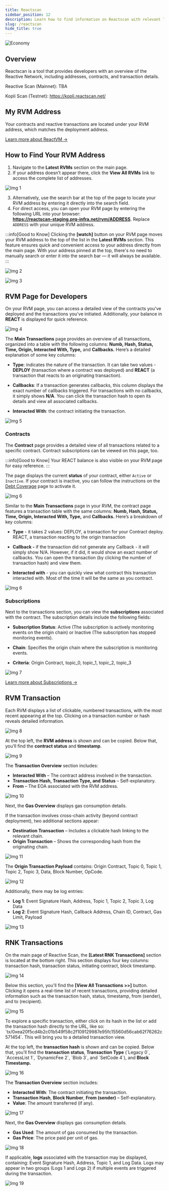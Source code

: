 ```yaml
---
title: Reactscan
sidebar_position: 12
description: Learn how to find information on Reactscan with relevant links and pictures.
slug: /reactscan
hide_title: true
---
```


![Economy](./img/reactscan.jpg)

## Overview 

Reactscan is a tool that provides developers with an overview of the Reactive Network, including addresses, contracts, and transaction details.

Reactive Scan (Mainnet): TBA

Kopli Scan (Testnet): https://kopli.reactscan.net/

## My RVM Address

Your contracts and reactive transactions are located under your RVM address, which matches the deployment address.

[Learn more about ReactVM →](./reactvm.md)

## How to Find Your RVM Address

1. Navigate to the **Latest RVMs** section on the main page.
2. If your address doesn’t appear there, click the **View All RVMs** link to access the complete list of addresses.

![Img 1](./reactscan-img/1.jpg)

3. Alternatively, use the search bar at the top of the page to locate your RVM address by entering it directly into the search field.
4. For direct access, you can open your RVM page by entering the following URL into your browser:  
   **https://reactscan-staging.prq-infra.net/rvm/ADDRESS**. Replace `ADDRESS` with your unique RVM address.

:::info[Good to Know]
Clicking the **[watch]** button on your RVM page moves your RVM address to the top of the list in the **Latest RVMs** section. This feature ensures quick and convenient access to your address directly from the main page. With your address pinned at the top, there's no need to manually search or enter it into the search bar — it will always be available.
:::

![Img 2](./reactscan-img/2.jpg)

![Img 3](./reactscan-img/3.jpg)

## RVM Page for Developers

On your RVM page, you can access a detailed view of the contracts you've deployed and the transactions you've initiated. Additionally, your balance in **REACT** is displayed for quick reference.

![Img 4](./reactscan-img/4.jpg)

The **Main Transactions** page provides an overview of all transactions, organized into a table with the following columns: **Numb, Hash, Status, Time, Origin, Interacted With, Type,** and **Callbacks.** Here’s a detailed explanation of some key columns:

- **Type**: indicates the nature of the transaction. It can take two values - **DEPLOY** (transaction where a contract was deployed) and **REACT** (a transaction that reacts to an originating transaction).

- **Callbacks**: If a transaction generates callbacks, this column displays the exact number of callbacks triggered. For transactions with no callbacks, it simply shows **N/A**. You can click the transaction hash to open its details and view all associated callbacks.

- **Interacted With**: the contract initiating the transaction.

![Img 5](./reactscan-img/5.jpg)

### Contracts

The **Contract** page provides a detailed view of all transactions related to a specific contract. Contract subscriptions can be viewed on this page, too.

:::info[Good to Know]
Your REACT balance is also visible on your RVM page for easy reference.
:::

The page displays the current **status** of your contract, either `Active` or `Inactive`. If your contract is inactive, you can follow the instructions on the [Debt Coverage](./economy.md#direct-transfers) page to activate it.

![Img 6](./reactscan-img/6.jpg)

Similar to the **Main Transactions** page in your RVM, the contract page features a transaction table with the same columns: **Numb, Hash, Status, Time, Origin, Interacted With, Type,** and **Callbacks.** Here’s a breakdown of key columns:

- **Type** - it takes 2 values: DEPLOY, a transaction for your Contract deploy. REACT, a transaction reacting to the origin transaction

- **Callback -**  if the transaction did not generate any Callback - it will simply show N/A. However, if it did, it would show an exact number of callbacks. You can open the transaction (by clicking the number of transaction hash) and view them.

- **Interacted with** - you can quickly view what contract this transaction interacted with. Most of the time it will be the same as you contract.

![Img 6](./reactscan-img/5.jpg)

### Subscriptions

Next to the transactions section, you can view the **subscriptions** associated with the contract. The subscription details include the following fields:

- **Subscription Status**: Active (The subscription is actively monitoring events on the origin chain) or Inactive (The subscription has stopped monitoring events).

- **Chain**: Specifies the origin chain where the subscription is monitoring events.

- **Criteria**: Origin Contract, topic_0, topic_1, topic_2, topic_3

![Img 7](./reactscan-img/7.jpg)

[Learn more about Subscriptions →](./subscriptions.md)

## RVM Transaction

Each RVM displays a list of clickable, numbered transactions, with the most recent appearing at the top. Clicking on a transaction number or hash reveals detailed information.

![Img 8](./reactscan-img/8.jpg)

At the top left, the **RVM address** is shown and can be copied. Below that, you’ll find the **contract status** and **timestamp**.

![Img 9](./reactscan-img/9.jpg)

The **Transaction Overview** section includes:

* **Interacted With** – The contract address involved in the transaction.
* **Transaction Hash, Transaction Type, and Status** – Self-explanatory.
* **From** – The EOA associated with the RVM address.

![Img 10](./reactscan-img/10.jpg)

Next, the **Gas Overview** displays gas consumption details.

If the transaction involves cross-chain activity (beyond contract deployment), two additional sections appear:

* **Destination Transaction** – Includes a clickable hash linking to the relevant chain.
* **Origin Transaction** – Shows the corresponding hash from the originating chain.

![Img 11](./reactscan-img/11.jpg)

The **Origin Transaction Payload** contains: Origin Contract, Topic 0, Topic 1, Topic 2, Topic 3, Data, Block Number, OpCode.

![Img 12](./reactscan-img/12.jpg)

Additionally, there may be log entries:

* **Log 1**: Event Signature Hash, Address, Topic 1, Topic 2, Topic 3, Log Data
* **Log 2**: Event Signature Hash, Callback Address, Chain ID, Contract, Gas Limit, Payload

![Img 13](./reactscan-img/13.jpg)

## RNK Transactions

On the main page of Reactive Scan, the **\[Latest RNK Transactions\]** section is located at the bottom right. This section displays four key columns: transaction hash, transaction status, initiating contract, block timestamp.

![Img 14](./reactscan-img/14.jpg)

Below this section, you'll find the **\[View All Transactions \>\>\]** button. Clicking it opens a real-time list of recent transactions, providing detailed information such as the transaction hash, status, timestamp, from (sender), and to (recipient).

![Img 15](./reactscan-img/15.jpg)

To explore a specific transaction, either click on its hash in the list or add the transaction hash directly to the URL, like so: \`tx/0xea20f5cd4b2c01b549f58c2f109129987e95fc15560d56cab62f76262c571454\`. This will bring you to a detailed transaction view.

At the top left, the **transaction hash** is shown and can be copied. Below that, you’ll find the **transaction status**, **Transaction Type** (\`Legacy 0\`, \`AccessList 1\`, \`DynamicFee 2\`, \`Blob 3\`, and \`SetCode 4\`), and **Block Timestamp.**

![Img 16](./reactscan-img/16.jpg)

The **Transaction Overview** section includes:

- **Interacted With**: The contract initiating the transaction.
- **Transaction Hash**, **Block Number**, **From (sender)** – Self-explanatory.
- **Value**: The amount transferred (if any).

![Img 17](./reactscan-img/17.jpg)

Next, the **Gas Overview** displays gas consumption details.

- **Gas Used**: The amount of gas consumed by the transaction.
- **Gas Price**: The price paid per unit of gas.

![Img 18](./reactscan-img/18.jpg)

If applicable, **logs** associated with the transaction may be displayed, containing: Event Signature Hash, Address, Topic 1, and Log Data. Logs may appear in two groups (Logs 1 and Logs 2\) if multiple events are triggered during the transaction.

![Img 19](./reactscan-img/19.jpg)